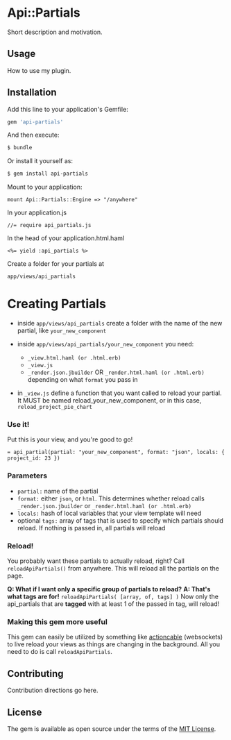 # Api::Partials
Short description and motivation.

## Usage
How to use my plugin.

## Installation
Add this line to your application's Gemfile:

```ruby
gem 'api-partials'
```

And then execute:
```bash
$ bundle
```

Or install it yourself as:
```bash
$ gem install api-partials
```

Mount to your application:
```
mount Api::Partials::Engine => "/anywhere"
```

In your application.js
```
//= require api_partials.js
```

In the head of your application.html.haml
```
<%= yield :api_partials %>
```

Create a folder for your partials at
```
app/views/api_partials
```

# Creating Partials
* inside `app/views/api_partials` create a folder with the name of the new partial, like `your_new_component`
* inside `app/views/api_partials/your_new_component` you need:
  * `_view.html.haml (or .html.erb)`
  * `_view.js`
  * `_render.json.jbuilder` OR `_render.html.haml (or .html.erb)` depending on what `format` you pass in

* in  `_view.js` define a function that you want called to reload your partial. It MUST be named reload_your_new_component, or in this case, `reload_project_pie_chart`

### Use it!
Put this is your view, and you're good to go!
```
= api_partial(partial: "your_new_component", format: "json", locals: { project_id: 23 })
```

### Parameters
* `partial:` name of the partial
* `format:` either `json`, or `html`. This determines whether reload calls `_render.json.jbuilder` or `_render.html.haml (or .html.erb)`
* `locals:` hash of local variables that your view template will need
* optional `tags:` array of tags that is used to specify which partials should reload. If nothing is passed in, all partials will reload

### Reload!
You probably want these partials to actually reload, right?
Call `reloadApiPartials()` from anywhere. This will reload all the partials on the page.

**Q: What if I want only a specific group of partials to reload?**
**A: That's what tags are for!**
`reloadApiPartials( [array, of, tags] )` Now only the api_partials that are **tagged** with at least 1 of the passed in tag, will reload!

### Making this gem more useful
This gem can easily be utilized by something like [actioncable](https://guides.rubyonrails.org/action_cable_overview.html) (websockets) to live reload your views as things are changing in the background. All you need to do is call `reloadApiPartials`.


## Contributing
Contribution directions go here.

## License
The gem is available as open source under the terms of the [MIT License](https://opensource.org/licenses/MIT).
